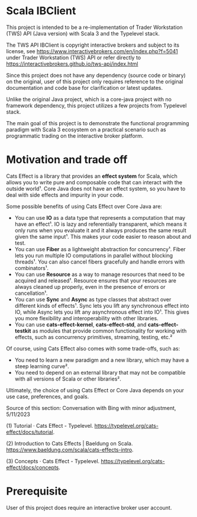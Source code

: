 # Scala IBClient

This project is intended to be a re-implementation of Trader Workstation (TWS) API (Java version) with Scala 3 and the Typelevel stack.

The TWS API IBClient is copyright interactive brokers and subject to its license, see https://www.interactivebrokers.com/en/index.php?f=5041 under Trader Workstation (TWS) API or refer directly to https://interactivebrokers.github.io/tws-api/index.html

Since this project does not have any dependency (source code or binary) on the original, user of this project only requires reference to the original documentation and code base for clarification or latest updates.

Unlike the original Java project, which is a core-java project with no framework dependency, this project utilizes a few projects from Typelevel stack.

The main goal of this project is to demonstrate the functional programming paradigm with Scala 3 ecosystem on a practical scenario such as programmatic trading on the interactive broker platform.

# Motivation and trade off

Cats Effect is a library that provides an **effect system** for Scala, which allows you to write pure and composable code that can interact with the outside world¹. Core Java does not have an effect system, so you have to deal with side effects and impurity in your code.

Some possible benefits of using Cats Effect over Core Java are:

- You can use **IO** as a data type that represents a computation that may have an effect¹. IO is lazy and referentially transparent, which means it only runs when you evaluate it and it always produces the same result given the same input¹. This makes your code easier to reason about and test.
- You can use **Fiber** as a lightweight abstraction for concurrency¹. Fiber lets you run multiple IO computations in parallel without blocking threads¹. You can also cancel fibers gracefully and handle errors with combinators¹.
- You can use **Resource** as a way to manage resources that need to be acquired and released¹. Resource ensures that your resources are always cleaned up properly, even in the presence of errors or cancellation¹.
- You can use **Sync** and **Async** as type classes that abstract over different kinds of effects¹. Sync lets you lift any synchronous effect into IO, while Async lets you lift any asynchronous effect into IO¹. This gives you more flexibility and interoperability with other libraries.
- You can use **cats-effect-kernel**, **cats-effect-std**, and **cats-effect-testkit** as modules that provide common functionality for working with effects, such as concurrency primitives, streaming, testing, etc.²

Of course, using Cats Effect also comes with some trade-offs, such as:

- You need to learn a new paradigm and a new library, which may have a steep learning curve².
- You need to depend on an external library that may not be compatible with all versions of Scala or other libraries².

Ultimately, the choice of using Cats Effect or Core Java depends on your use case, preferences, and goals. 

Source of this section: Conversation with Bing with minor adjustment, 5/11/2023

(1) Tutorial · Cats Effect - Typelevel. https://typelevel.org/cats-effect/docs/tutorial.

(2) Introduction to Cats Effects | Baeldung on Scala. https://www.baeldung.com/scala/cats-effects-intro.

(3) Concepts · Cats Effect - Typelevel. https://typelevel.org/cats-effect/docs/concepts.


# Prerequisite

User of this project does require an interactive broker user account.
